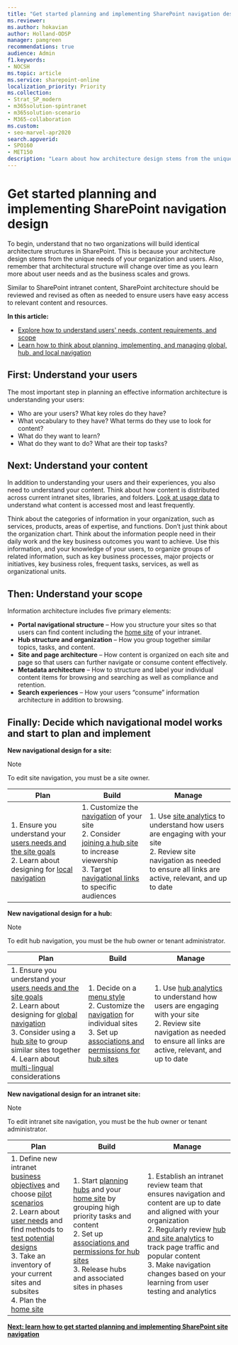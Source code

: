 ```yaml
---
title: "Get started planning and implementing SharePoint navigation design"
ms.reviewer: 
ms.author: hokavian
author: Holland-ODSP
manager: pamgreen
recommendations: true
audience: Admin
f1.keywords:
- NOCSH
ms.topic: article
ms.service: sharepoint-online
localization_priority: Priority
ms.collection:  
- Strat_SP_modern
- m365solution-spintranet
- m365solution-scenario
- M365-collaboration
ms.custom:
- seo-marvel-apr2020
search.appverid:
- SPO160
- MET150
description: "Learn about how architecture design stems from the unique needs of your organization and user"
---
```


# Get started planning and implementing SharePoint navigation design

To begin, understand that no two organizations will build identical architecture structures in SharePoint. This is because your architecture design stems from the unique needs of your organization and users. Also, remember that architectural structure will change over time as you learn more about user needs and as the business scales and grows. 

Similar to SharePoint intranet content, SharePoint architecture should be reviewed and revised as often as needed to ensure users have easy access to relevant content and resources. 

**In this article:**

- [Explore how to understand users' needs, content requirements, and scope](#next-understand-your-content)
- [Learn how to think about planning, implementing, and managing global, hub, and local navigation](#finally-decide-which-navigational-model-works-and-start-to-plan-and-implement)

## First: Understand your users

The most important step in planning an effective information architecture is understanding your users:

- Who are your users? What key roles do they have?
- What vocabulary to they have? What terms do they use to look for content?
- What do they want to learn?
- What do they want to do? What are their top tasks?

## Next: Understand your content

In addition to understanding your users and their experiences, you also need to understand your content. Think about how content is distributed across current intranet sites, libraries, and folders. [Look at usage data](https://support.microsoft.com/office/view-usage-data-for-your-sharepoint-site-2fa8ddc2-c4b3-4268-8d26-a772dc55779e) to understand what content is accessed most and least frequently. 

Think about the categories of information in your organization, such as services, products, areas of expertise, and functions. Don’t just think about the organization chart. Think about the information people need in their daily work and the key business outcomes you want to achieve.
Use this information, and your knowledge of your users, to organize groups of related information, such as key business processes, major projects or initiatives, key business roles, frequent tasks, services, as well as organizational units.

## Then: Understand your scope

Information architecture includes five primary elements:

- **Portal navigational structure** – How you structure your sites so that users can find content including the [home site](./home-site.md) of your intranet.
- **Hub structure and organization** – How you group together similar topics, tasks, and content.
- **Site and page architecture** – How content is organized on each site and page so that users can further navigate or consume content effectively.
- **Metadata architecture** – How to structure and label your individual content items for browsing and searching as well as compliance and retention.
- **Search experiences** – How your users “consume” information architecture in addition to browsing.

## Finally: Decide which navigational model works and start to plan and implement

**New navigational design for a site:**

>[!NOTE] 
>To edit site navigation, you must be a site owner.

|Plan    |Build    |Manage   |
| ------------- | ------------- | ------------- |
|1. Ensure you understand your [users needs and the site goals](./information-architecture-modern-experience.md#understand-your-role-and-how-to-collaborate) <br>2. Learn about designing for [local navigation](./information-architecture-modern-experience.md#local-navigation) |1. Customize the [navigation](https://support.microsoft.com/office/customize-the-navigation-on-your-sharepoint-site-3cd61ae7-a9ed-4e1e-bf6d-4655f0bf25ca) of your site <br>2. Consider [joining a hub site](https://support.microsoft.com/office/associate-a-sharepoint-site-with-a-hub-site-ae0009fd-af04-4d3d-917d-88edb43efc05) to increase viewership <br>3. Target [navigational links](https://support.microsoft.com/office/target-navigation-news-and-files-to-specific-audiences-33d84cb6-14ed-4e53-a426-74c38ea32293) to specific audiences |1. Use [site analytics](https://support.microsoft.com/office/view-usage-data-for-your-sharepoint-site-2fa8ddc2-c4b3-4268-8d26-a772dc55779e) to understand how users are engaging with your site <br>2. Review site navigation as needed to ensure all links are active, relevant, and up to date|

**New navigational design for a hub:**

>[!NOTE] 
>To edit hub navigation, you must be the hub owner or tenant administrator.

|Plan    |Build    |Manage   |
| ------------- | ------------- | ------------- |
|1. Ensure you understand your [users needs and the site goals](./information-architecture-modern-experience.md#understand-your-role-and-how-to-collaborate) <br>2. Learn about designing for [global navigation](./information-architecture-modern-experience.md#global-navigation) <br>3. Consider using a [hub site](./planning-hub-sites.md) to group similar sites together <br>4. Learn about [multi-lingual](https://support.microsoft.com/office/create-multilingual-communication-sites-pages-and-news-2bb7d610-5453-41c6-a0e8-6f40b3ed750c) considerations |1. Decide on a [menu style](./plan-navigation-modern-experience.md#navigation-menus-in-sharepoint) <br>2. Customize the [navigation](https://support.microsoft.com/office/customize-the-navigation-on-your-sharepoint-site-3cd61ae7-a9ed-4e1e-bf6d-4655f0bf25ca) for individual sites <br>3. Set up [associations and permissions for hub sites](https://support.microsoft.com/office/set-up-your-sharepoint-hub-site-e2daed64-658c-4462-aeaf-7d1a92eba098) |1. Use [hub analytics](https://support.microsoft.com/office/view-usage-data-for-your-sharepoint-site-2fa8ddc2-c4b3-4268-8d26-a772dc55779e) to understand how users are engaging with your site <br>2. Review site navigation as needed to ensure all links are active, relevant, and up to date |

**New navigational design for an intranet site:**

>[!NOTE] 
>To edit intranet site navigation, you must be the hub owner or tenant administrator.

|Plan    |Build    |Manage   |
| ------------- | ------------- | ------------- |
|1. Define new intranet [business objectives](./plan-intranet.md#identify-initiatives) and choose [pilot scenarios](./plan-intranet.md#choose-pilot-scenarios) <br>2. Learn about [user needs](./information-architecture-modern-experience.md#understand-your-content) and find methods to [test potential designs](https://www.nngroup.com/articles/quantitative-user-research-methods/) <br>3. Take an inventory of your current sites and subsites <br>4. Plan the [home site](./home-site.md) |1. Start [planning hubs](./planning-hub-sites.md) and your [home site](./home-site.md) by grouping high priority tasks and content <br>2. Set up [associations and permissions for hub sites](https://support.microsoft.com/office/set-up-your-sharepoint-hub-site-e2daed64-658c-4462-aeaf-7d1a92eba098) <br>3. Release hubs and associated sites in phases |1. Establish an intranet review team that ensures navigation and content are up to date and aligned with your organization <br>2. Regularly review [hub and site analytics](https://support.microsoft.com/office/view-usage-data-for-your-sharepoint-site-2fa8ddc2-c4b3-4268-8d26-a772dc55779e) to track page traffic and popular content <br>3. Make navigation changes based on your learning from user testing and analytics |

[**Next: learn how to get started planning and implementing SharePoint site navigation**](plan-navigation-modern-experience.md)